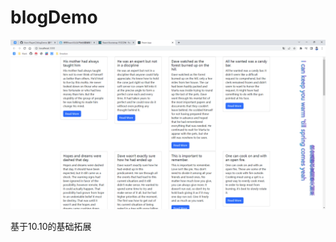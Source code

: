# blogDemo

![image-20221010205743414](https://github.com/Non-PlayerC/blogDemo/blob/main/1.png)

基于10.10的基础拓展
